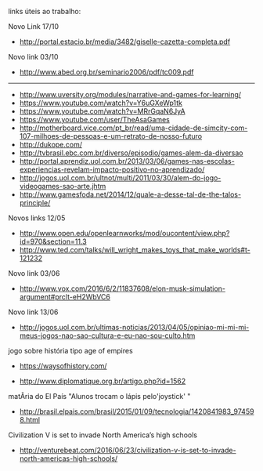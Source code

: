 links úteis ao trabalho:

Novo Link 17/10

* http://portal.estacio.br/media/3482/giselle-cazetta-completa.pdf


Novo link 03/10

* http://www.abed.org.br/seminario2006/pdf/tc009.pdf

------------
* http://www.uversity.org/modules/narrative-and-games-for-learning/
* https://www.youtube.com/watch?v=Y6uGXeWp1tk
* https://www.youtube.com/watch?v=MRrGqaN6JyA
* https://www.youtube.com/user/TheAsaGames
* http://motherboard.vice.com/pt_br/read/uma-cidade-de-simcity-com-107-milhoes-de-pessoas-e-um-retrato-de-nosso-futuro
* http://dukope.com/
* http://tvbrasil.ebc.com.br/diverso/episodio/games-alem-da-diversao
* http://portal.aprendiz.uol.com.br/2013/03/06/games-nas-escolas-experiencias-revelam-impacto-positivo-no-aprendizado/
* http://jogos.uol.com.br/ultnot/multi/2011/03/30/alem-do-jogo-videogames-sao-arte.jhtm
* http://www.gamesfoda.net/2014/12/quale-a-desse-tal-de-the-talos-principle/

Novos links 12/05
* http://www.open.edu/openlearnworks/mod/oucontent/view.php?id=970&section=11.3
* http://www.ted.com/talks/will_wright_makes_toys_that_make_worlds#t-121232

Novo link 03/06
* http://www.vox.com/2016/6/2/11837608/elon-musk-simulation-argument#prclt-eH2WbVC6

Novo link 13/06
* http://jogos.uol.com.br/ultimas-noticias/2013/04/05/opiniao-mi-mi-mi-meus-jogos-nao-sao-cultura-e-eu-nao-sou-culto.htm

jogo sobre história tipo age of empires
* https://waysofhistory.com/

* http://www.diplomatique.org.br/artigo.php?id=1562

matÃria do El País "Alunos trocam o lápis pelo'joystick' "
* http://brasil.elpais.com/brasil/2015/01/09/tecnologia/1420841983_974598.html

Civilization V is set to invade North America’s high schools
* http://venturebeat.com/2016/06/23/civilization-v-is-set-to-invade-north-americas-high-schools/
